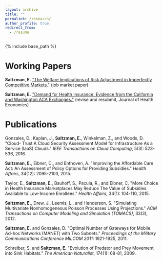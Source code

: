 ```yaml
---
layout: archive
title: ""
permalink: /research/
author_profile: true
redirect_from:
  - /resume
---
```


{% include base_path %}

Working Papers
======
**Saltzman, E.** ["The Welfare Implications of Risk Adjustment in Imperfectly
Competitive Markets."](https://papers.ssrn.com/sol3/papers.cfm?abstract_id=3192015) (job market paper)

**Saltzman, E.** ["Demand for Health Insurance: Evidence from the California
and Washington ACA Exchanges."](https://papers.ssrn.com/sol3/papers.cfm?abstract_id=3189548) (revise and resubmit, Journal of Health Economics)

Publications
======
Gonzales, D., Kaplan, J., **Saltzman, E.**, Winkelman, Z., and Woods, D. "Cloud-
Trust A Cloud Security Assessment Model for Infrastructure As a Service (IaaS)
Clouds." *IEEE Transactions on Cloud Computing*, 5(3): 523-536, 2016.

**Saltzman, E.**, Eibner, C., and Enthoven, A. "Improving the Affordable Care
Act: An Assessment of Policy Options for Providing Subsidies." *Health Affairs*,
34(12): 2095-2103, 2015.

Taylor, E., **Saltzman, E.**, Bauhoff, S., Pacula, R., and Eibner, C. "More Choice
in Health Insurance Marketplaces May Reduce The Value of Subsidies Available
to Low-Income Enrollees." *Health Affairs*, 34(1): 104-110, 2015.

**Saltzman, E.**, Drew, J., Leemis, L., and Henderson, S. "Simulating Multivariate
Nonhomogeneous Poisson Processes Using Projections." *ACM Transactions on
Computer Modeling and Simulation (TOMACS)*, 33(3), 2012.

**Saltzman, E.** and Gonzales, D. "Optimal Number of Gateways for Mobile Ad-hoc
Networks (MANET) with Two Subnets." *Proceedings of the Military Communications
Conference MILCOM 2011*: 1921-1925, 2011.

Schreiber, S. and **Saltzman, E.** "Evolution of Predator and Prey Movement into
Sink Habitats." *The American Naturalist*, 174(1): 68-81, 2009.

  

  

  
